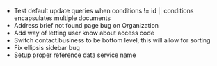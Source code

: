 * Test default update queries when conditions != id || conditions encapsulates multiple documents
* Address brief not found page bug on Organization
* Add way of letting user know about access code
* Switch contact.business to be bottom level, this will allow for sorting
* Fix ellipsis sidebar bug
* Setup proper reference data service name